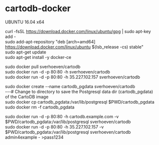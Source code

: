 # cartodb-docker
UBUNTU 16.04 x64

curl -fsSL https://download.docker.com/linux/ubuntu/gpg | sudo apt-key add -  
sudo add-apt-repository "deb [arch=amd64] https://download.docker.com/linux/ubuntu $(lsb_release -cs) stable"  
sudo apt-get update  
sudo apt-get install -y docker-ce  



sudo docker pull sverhoeven/cartodb  
sudo docker run -d -p 80:80 -h <servers-external-ip-address> sverhoeven/cartodb  
sudo docker run -d -p 80:80 -h 35.227.102.157 sverhoeven/cartodb  


sudo docker create --name cartodb_pgdata sverhoeven/cartodb  
---# Change to directory to save the Postgresql data dir (cartodb_pgdata) of the CartoDB image  
sudo docker cp cartodb_pgdata:/var/lib/postgresql $PWD/cartodb_pgdata  
sudo docker rm -f cartodb_pgdata  

sudo docker run -d -p 80:80 -h cartodb.example.com -v $PWD/cartodb_pgdata:/var/lib/postgresql sverhoeven/cartodb  
sudo docker run -d -p 80:80 -h 35.227.102.157 -v $PWD/cartodb_pgdata:/var/lib/postgresql sverhoeven/cartodb  
admin4example - >pass1234  
